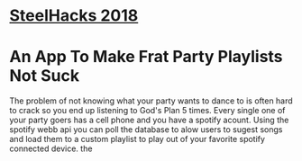 # <a href='http://hackaparty.net'>SteelHacks 2018</a>
<h1>An App To Make Frat Party Playlists Not Suck</h1>
<p>The problem of not knowing what your party wants to dance to is often hard to crack so you end up listening to God's Plan 5 times. Every single one of your party goers has a cell phone and you have a spotify acount. Using the spotify webb api you can poll the database to alow users to sugest songs and load them to a custom playlist to play out of your favorite spotify connected device. the </p>
